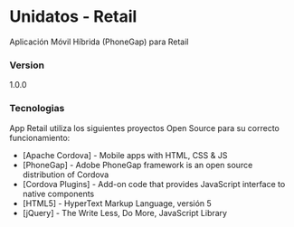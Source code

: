 # Unidatos - Retail

Aplicación Móvil Híbrida (PhoneGap) para Retail

### Version
1.0.0

### Tecnologias

App Retail utiliza los siguientes proyectos Open Source para su correcto funcionamiento:

* [Apache Cordova] - Mobile apps with HTML, CSS & JS
* [PhoneGap] - Adobe PhoneGap framework is an open source distribution of Cordova
* [Cordova Plugins] - Add-on code that provides JavaScript interface to native components
* [HTML5] - HyperText Markup Language, versión 5
* [jQuery] - The Write Less, Do More, JavaScript Library
